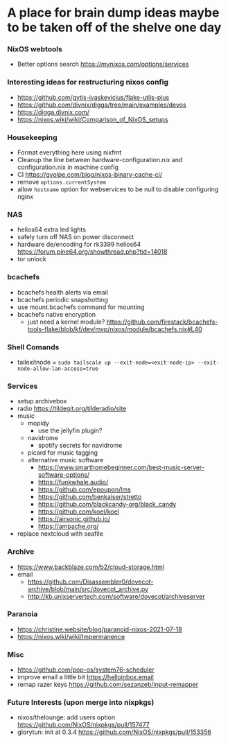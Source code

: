 # A place for brain dump ideas maybe to be taken off of the shelve one day

### NixOS webtools
- Better options search https://mynixos.com/options/services 

### Interesting ideas for restructuring nixos config
- https://github.com/gytis-ivaskevicius/flake-utils-plus
- https://github.com/divnix/digga/tree/main/examples/devos
- https://digga.divnix.com/
- https://nixos.wiki/wiki/Comparison_of_NixOS_setups

### Housekeeping
- Format everything here using nixfmt
- Cleanup the line between hardware-configuration.nix and configuration.nix in machine config
- CI https://gvolpe.com/blog/nixos-binary-cache-ci/
- remove `options.currentSystem`
- allow `hostname` option for webservices to be null to disable configuring nginx

### NAS
- helios64 extra led lights
- safely turn off NAS on power disconnect
- hardware de/encoding for rk3399 helios64 https://forum.pine64.org/showthread.php?tid=14018
- tor unlock

### bcachefs
- bcachefs health alerts via email
- bcachefs periodic snapshotting
- use mount.bcachefs command for mounting
- bcachefs native encryption
    - just need a kernel module? https://github.com/firestack/bcachefs-tools-flake/blob/kf/dev/mvp/nixos/module/bcachefs.nix#L40

### Shell Comands
- tailexitnode = `sudo tailscale up --exit-node=<exit-node-ip> --exit-node-allow-lan-access=true`

### Services
- setup archivebox
- radio https://tildegit.org/tilderadio/site
- music
    - mopidy
        - use the jellyfin plugin?
    - navidrome
        - spotify secrets for navidrome
    - picard for music tagging
    - alternative music software
        - https://www.smarthomebeginner.com/best-music-server-software-options/
        - https://funkwhale.audio/
        - https://github.com/epoupon/lms
        - https://github.com/benkaiser/stretto
        - https://github.com/blackcandy-org/black_candy
        - https://github.com/koel/koel
        - https://airsonic.github.io/
        - https://ampache.org/
- replace nextcloud with seafile

### Archive
- https://www.backblaze.com/b2/cloud-storage.html
- email
    - https://github.com/Disassembler0/dovecot-archive/blob/main/src/dovecot_archive.py
    - http://kb.unixservertech.com/software/dovecot/archiveserver

### Paranoia
- https://christine.website/blog/paranoid-nixos-2021-07-18
- https://nixos.wiki/wiki/Impermanence

### Misc
- https://github.com/pop-os/system76-scheduler
- improve email a little bit https://helloinbox.email
- remap razer keys https://github.com/sezanzeb/input-remapper

### Future Interests (upon merge into nixpkgs)
- nixos/thelounge: add users option https://github.com/NixOS/nixpkgs/pull/157477
- glorytun: init at 0.3.4 https://github.com/NixOS/nixpkgs/pull/153356